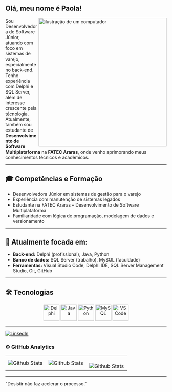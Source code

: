 ## Olá, meu nome é Paola!

<img src="https://raw.githubusercontent.com/MicaelliMedeiros/micaellimedeiros/master/image/computer-illustration.png" alt="ilustração de um computador" min-width="400px" max-width="400px" width="400px" align="right">

Sou Desenvolvedora de Software Júnior, atuando com foco em sistemas de varejo, especialmente no back-end. Tenho experiência com Delphi e SQL Server, além de interesse crescente pela técnologia.  
Atualmente, também sou estudante de **Desenvolvimento de Software Multiplataforma** na **FATEC Araras**, onde venho aprimorando meus conhecimentos técnicos e acadêmicos.

---

## 🎓 Competências e Formação

- Desenvolvedora Júnior em sistemas de gestão para o varejo  
- Experiência com manutenção de sistemas legados  
- Estudante na FATEC Araras – Desenvolvimento de Software Multiplataforma  
- Familiaridade com lógica de programação, modelagem de dados e versionamento

---

## 🎯 Atualmente focada em:

- **Back-end:** Delphi (profissional), Java, Python  
- **Banco de dados:** SQL Server (trabalho), MySQL (faculdade)  
- **Ferramentas:** Visual Studio Code, Delphi IDE, SQL Server Management Studio, Git, GitHub

---

## 🛠️ Tecnologias

<p align="center">
  <img src="https://cdn.jsdelivr.net/gh/devicons/devicon/icons/delphi/delphi-original.svg" height="50" alt="Delphi"/>
  <img src="https://cdn.jsdelivr.net/gh/devicons/devicon/icons/java/java-original.svg" height="50" alt="Java"/>
  <img src="https://cdn.jsdelivr.net/gh/devicons/devicon/icons/python/python-original.svg" height="50" alt="Python"/>
  <img src="https://cdn.jsdelivr.net/gh/devicons/devicon/icons/mysql/mysql-original.svg" height="50" alt="MySQL"/>
  <img src="https://cdn.jsdelivr.net/gh/devicons/devicon/icons/vscode/vscode-original.svg" height="50" alt="VS Code"/>
</p>

---

<a href="#" title="LinkedIn">
  <img src="https://img.shields.io/badge/-Linkedin-0e76a8?style=flat-square&logo=Linkedin&logoColor=white&link=https://br.linkedin.com/in/paola-gabriele-de-oliveira" alt="LinkedIn"/></a>

### ⚙️ GitHub Analytics

<table>
  <tr>
    <td>
      <img
        align="left"
        src="https://github-readme-stats.vercel.app/api?username=Paola403&theme=dark&hide_border=false&include_all_commits=true"
        alt="Github Stats"
      />
    </td>
    <td>
      <img
        align="left"
        src="https://github-readme-stats.vercel.app/api/top-langs/?username=Paola403&theme=dark&hide_border=false&include_all_commits=true&count_private=true&layout=compact"
        alt="Github Stats"
      />
    </td>
    <td>
      <br />
      <img
        align="left"
        src="https://github-readme-streak-stats.herokuapp.com/?user=Paola403&theme=dark&hide_border=false"
        alt="Github Stats"
      />
    </td>
  </tr>
</table>

--- 
"Desistir não faz acelerar o processo."




<!--
**Paola403/Paola403** is a ✨ _special_ ✨ repository because its `README.md` (this file) appears on your GitHub profile.

Here are some ideas to get you started:

- 🔭 I’m currently working on ...
- 🌱 I’m currently learning ...
- 👯 I’m looking to collaborate on ...
- 🤔 I’m looking for help with ...
- 💬 Ask me about ...
- 📫 How to reach me: ...
- 😄 Pronouns: ...
- ⚡ Fun fact: ...
-->
